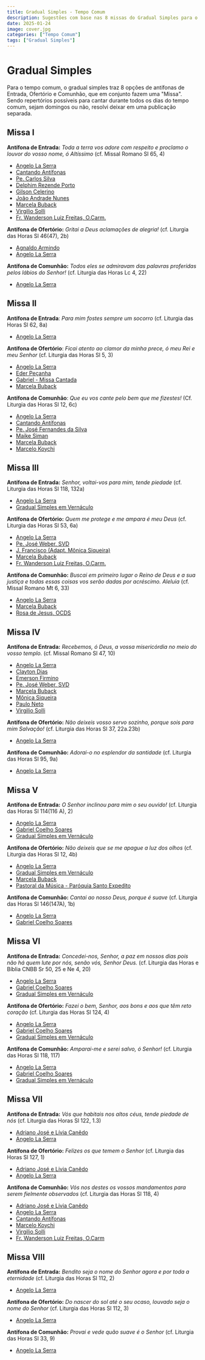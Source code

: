 ```yaml
---
title: Gradual Simples - Tempo Comum
description: Sugestões com base nas 8 missas do Gradual Simples para o Tempo Comum
date: 2025-01-24
image: cover.jpg
categories: ["Tempo Comum"]
tags: ["Gradual Simples"]
---
```

# Gradual Simples

Para o tempo comum, o gradual simples traz 8 opções de antífonas de Entrada, Ofertório e Comunhão, que em conjunto fazem uma "Missa". Sendo repertórios possíveis para cantar durante todos os dias do tempo comum, sejam domingos ou não, resolvi deixar em uma publicação separada.

## Missa I

**Antífona de Entrada:** _Toda a terra vos adore com respeito e proclamo o louvor do vosso nome, ó Altíssimo_ (cf. Missal Romano Sl 65, 4)

- [Angelo La Serra](https://youtu.be/Mr6WYcYTquE)
- [Cantando Antífonas](https://youtu.be/C8wcQ-1h80U)
- [Pe. Carlos Silva](https://youtu.be/SC3mmOtU_WU)
- [Delphim Rezende Porto](https://youtu.be/4Fk1SNadPKo)
- [Gilson Celerino](https://youtu.be/S4sjLQRl5ZI)
- [João Andrade Nunes](https://ocantonaliturgia.pt/obras/746/Toda-a-terra-Vos-adore-J-A-Nunes)
- [Marcela Buback](https://youtu.be/_vEwgtNtPg8)
- [Virgilio Solli](https://youtu.be/hCLY5dIOaC8)
- [Fr. Wanderson Luiz Freitas, O.Carm.](https://youtu.be/sgzYY9yk804)

**Antífona de Ofertório:** _Gritai a Deus aclamações de alegria!_ (cf. Liturgia das Horas Sl 46(47), 2b)

- [Agnaldo Armindo](https://youtu.be/lrhT3WRVp0A?si=-IiCJE79IUJsS16m)
- [Angelo La Serra](https://youtu.be/p7l-pyandfQ)

**Antífona de Comunhão:** _Todos eles se admiravam das palavras proferidas pelos lábios do Senhor!_ (cf. Liturgia das Horas Lc 4, 22)

- [Angelo La Serra](https://youtu.be/7iuD_MvBCr4)

## Missa II

**Antífona de Entrada**: _Para mim fostes sempre um socorro_ (cf. Liturgia das Horas Sl 62, 8a)

- [Angelo La Serra](https://youtu.be/22H2sovnJUk)

**Antífona de Ofertório**: _Ficai atento ao clamor da minha prece, ó meu Rei e meu Senhor_ (cf. Liturgia das Horas Sl 5, 3)

- [Angelo La Serra](https://youtu.be/E50CR5zrvBo)
- [Eder Peçanha](https://youtu.be/doYQua_xGcY?si=dzT9d3r6PgkkhEG2)
- [Gabriel - Missa Cantada](https://youtu.be/NgkVwzbB3c0)
- [Marcela Buback](https://youtu.be/1V5aZ3ZMxDc)

**Antífona de Comunhão**: _Que eu vos cante pelo bem que me fizestes!_ (Cf. Liturgia das Horas Sl 12, 6c)

- [Angelo La Serra](https://youtu.be/FNe4fu_SXBk)
- [Cantando Antífonas](https://youtu.be/idHVSkU-i4E)
- [Pe. José Fernandes da Silva](https://youtu.be/C5CntomX59M?si=Bv8pHgjvfONjA0OM)
- [Maike Siman](https://youtu.be/E__HHFH-m_E)
- [Marcela Buback](https://youtu.be/4I32jrTW5yg)
- [Marcelo Koychi](https://youtu.be/53mS5vZnvxQ?si=bn-2Lz7RvpgUcIiK)

## Missa III

**Antífona de Entrada:** _Senhor, voltai-vos para mim, tende piedade_ (cf. Liturgia das Horas Sl 118, 132a)

- [Angelo La Serra](https://youtu.be/krWYD4AMqHY)
- [Gradual Simples em Vernáculo](https://youtu.be/X46Is81lDSo)

**Antífona de Ofertório:** _Quem me protege e me ampara é meu Deus_ (cf. Liturgia das Horas Sl 53, 6a)

- [Angelo La Serra](https://youtu.be/yeuBKm59ggg)
- [Pe. José Weber, SVD](https://youtu.be/Bf1qgZrlKII)
- [J. Francisco (Adapt. Mônica Siqueira)](https://youtu.be/BuuKKoSUz-A)
- [Marcela Buback](https://youtu.be/hfQf7Vhq_C4)
- [Fr. Wanderson Luiz Freitas, O.Carm.](https://youtu.be/NP2rn-Sgxz8)

**Antífona de Comunhão:** _Buscai em primeiro lugar o Reino de Deus e a sua justiça e todas essas coisas vos serão dadas por acréscimo. Aleluia_ (cf. Missal Romano Mt 6, 33)

- [Angelo La Serra](https://youtu.be/WmaHjKqdzaE)
- [Marcela Buback](https://youtu.be/WDrQGSSFEK8)
- [Rosa de Jesus, OCDS](https://youtu.be/aDHPmDcGzwU)

## Missa IV

**Antífona de Entrada:**  _Recebemos, ó Deus, a vossa misericórdia no meio do vosso templo._ (cf. Missal Romano Sl 47, 10)

- [Angelo La Serra](https://www.instagram.com/p/CRvnIdfHURb/?utm_source=ig_web_copy_link&igshid=MzRlODBiNWFlZA==)
- [Clayton Dias](https://youtu.be/MP5_05tyemk)
- [Emerson Firmino](https://youtu.be/ykh8PH5QkIE)
- [Pe. José Weber, SVD](https://youtu.be/5h0-g7vPReo)
- [Marcela Buback](https://youtu.be/6XNNc02KLNY)
- [Mônica Siqueira](https://youtu.be/gH9JGWU-nRQ)
- [Paulo Neto](https://youtu.be/2-0b5cMn4vM)
- [Virgilio Solli](https://youtu.be/KRAXSf7d7f4)

**Antífona de Ofertório:** _Não deixeis vosso servo sozinho, porque sois para mim Salvação!_ (cf. Liturgia das Horas Sl 37, 22a.23b)

- [Angelo La Serra](https://www.instagram.com/p/CRvvtxJFBOE/?utm_source=ig_web_copy_link&igshid=MzRlODBiNWFlZA==)

**Antífona de Comunhão:** _Adorai-o no esplendor da santidade_ (cf. Liturgia das Horas Sl 95, 9a)

- [Angelo La Serra](https://www.instagram.com/p/CRzBJyzrbI1/?utm_source=ig_web_copy_link&igshid=MzRlODBiNWFlZA==)


## Missa V

**Antífona de Entrada:** _O Senhor inclinou para mim o seu ouvido!_ (cf. Liturgia das Horas Sl 114(116 A), 2)

- [Angelo La Serra](https://www.instagram.com/p/CSrcM2tp09h/?utm_source=ig_web_copy_link&igshid=MzRlODBiNWFlZA==)
- [Gabriel Coelho Soares](https://youtu.be/pQ2mXoHqPnE)
- [Gradual Simples em Vernáculo](https://youtu.be/ks0IeJ1Ko4c)

**Antífona de Ofertório:** _Não deixeis que se me apague a luz dos olhos_ (cf. Liturgia das Horas Sl 12, 4b)

- [Angelo La Serra](https://www.instagram.com/p/CSrrZ-6Fsiq/?utm_source=ig_web_copy_link&igshid=MzRlODBiNWFlZA==)
- [Gradual Simples em Vernáculo](https://youtu.be/ZEW5QoWvzCc)
- [Marcela Buback](https://youtu.be/2gr-VVaiuwI)
- [Pastoral da Música - Paróquia Santo Expedito](https://youtu.be/6xsg9Rn94mI)

**Antífona de Comunhão:** _Cantai ao nosso Deus, porque é suave_ (cf. Liturgia das Horas Sl 146(147A), 1b)

- [Angelo La Serra](https://www.instagram.com/p/CSr3XHeLjR8/?utm_source=ig_web_copy_link&igshid=MzRlODBiNWFlZA==)
- [Gabriel Coelho Soares](https://youtu.be/BhNKUMWgkbk)

## Missa VI

**Antífona de Entrada:** _Concedei-nos, Senhor, a paz em nossos dias pois não há quem lute por nós, senão vós, Senhor Deus._ (cf. Liturgia das Horas e Bíblia CNBB Sr 50, 25 e Ne 4, 20)

- [Angelo La Serra](https://www.instagram.com/p/CUOB94RFfOe/?utm_source=ig_web_copy_link&igshid=MzRlODBiNWFlZA==)
- [Gabriel Coelho Soares](https://youtu.be/QSemdbNSgN8?si=rjYIbN27lnsjz4xO)
- [Gradual Simples em Vernáculo](https://youtu.be/oHCv8VGeWoU?si=ME8DujHJ1PBJ6WNL)

**Antífona de Ofertório:** _Fazei o bem, Senhor, aos bons e aos que têm reto coração_ (cf. Liturgia das Horas Sl 124, 4)

- [Angelo La Serra](https://www.instagram.com/p/CUP14xWr6kK/?utm_source=ig_web_copy_link&igshid=MzRlODBiNWFlZA==)
- [Gabriel Coelho Soares](https://youtu.be/DJzpTNJa3nk?si=Beg0kJOVY4SZLBlK)
- [Gradual Simples em Vernáculo](https://youtu.be/bAcHYgvIUAo?si=D4RrB3irKe2RQLGI)

**Antífona de Comunhão:** _Amparai-me e serei salvo, ó Senhor!_ (cf. Liturgia das Horas Sl 118, 117)

- [Angelo La Serra](https://www.instagram.com/p/CUP1-SGttaw/?utm_source=ig_web_copy_link&igshid=MzRlODBiNWFlZA==)
- [Gabriel Coelho Soares](https://youtu.be/YrIbIYRxyic?si=riGmxEcPjvl3PfbJ)
- [Gradual Simples em Vernáculo](https://youtu.be/EA_OZ28wPEM?si=uhKjwTRKrwcEa5DZ)

## Missa VII

**Antífona de Entrada:** _Vós que habitais nos altos céus, tende piedade de nós_ (cf. Liturgia das Horas Sl 122, 1.3)

- [Adriano José e Lívia Canêdo](https://youtube.com/shorts/8UR2fG9KIic?si=A7Tv1RpmR-eZKwNw)
- [Angelo La Serra](https://youtu.be/djpa2dfM0YI?si=c3Mm-Uh5Azeom6xx)

**Antífona de Ofertório:** _Felizes os que temem o Senhor_ (cf. Liturgia das Horas Sl 127, 1)

- [Adriano José e Livia Canêdo](https://youtube.com/shorts/rDBpQWOcrO0?si=2gkKeAwpsyMvN9Lx)
- [Angelo La Serra](https://youtu.be/0ctQhqIT9WE?si=nW_jP4KMd60ybyLm)

**Antífona de Comunhão:** _Vós nos destes os vossos mandamentos para serem fielmente observados_ (cf. Liturgia das Horas Sl 118, 4)

- [Adriano José e Livia Canêdo](https://youtube.com/shorts/BeqCtsCOaPE?si=wl1X1G5mTWRtnOM0)
- [Angelo La Serra](https://youtu.be/W806QgGc_6A?si=OEG_rR8yPXx2oa8c)
- [Cantando Antífonas](https://youtu.be/-PQx-xTD2Zs?si=13VEjrPjx8kk3Jas)
- [Marcelo Koychi](https://youtu.be/aOFE221nphg?si=CP123zrUiAOhONpC)
- [Virgilio Solli](https://youtu.be/fKuxrovVqZ4?si=GL6YPkIKzRGxd5FM)
- [Fr. Wanderson Luiz Freitas, O.Carm](https://youtu.be/0D6aJ1RlTUs?si=Zcf6qKFoAGX_YriL)

## Missa VIII

**Antífona de Entrada:** _Bendito seja o nome do Senhor agora e por toda a eternidade_ (cf. Liturgia das Horas Sl 112, 2)

- [Angelo La Serra](https://youtu.be/BAgWhId3jNw?si=AfBdKXMOXJaiQ8G9)

**Antífona de Ofertório:** _Do nascer do sol até o seu ocaso, louvado seja o nome do Senhor_ (cf. Liturgia das Horas Sl 112, 3)

- [Angelo La Serra](https://youtu.be/TfHPXP4zPso?si=h2iOV-2FmXB-EfR9)

**Antífona de Comunhão:** _Provai e vede quão suave é o Senhor_ (cf. Liturgia das Horas Sl 33, 9)

- [Angelo La Serra](https://youtu.be/ncVOu9HhBAM?si=j7QaCszOaUtQxXJ7)
